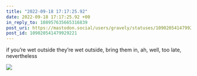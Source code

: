 ```yaml
---
title: "2022-09-18 17:17:25.92"
date: 2022-09-18 17:17:25.92 +00
in_reply_to: 108957635665316839
post_uri: https://mastodon.social/users/gravely/statuses/109020541479929221
post_id: 109020541479929221
---
```

if you’re wet outside they’re wet outside, bring them in, ah, well, too late, nevertheless


![](/images/109020541367104000.jpg)

